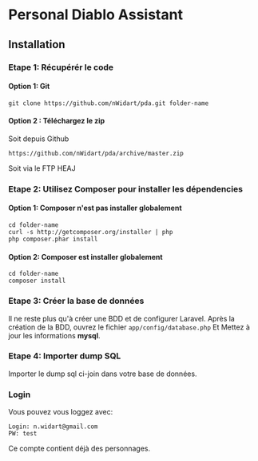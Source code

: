 # Personal Diablo Assistant

## Installation

### Etape 1: Récupérér le code

#### Option 1: Git


	git clone https://github.com/nWidart/pda.git folder-name
	

#### Option 2 : Téléchargez le zip

Soit depuis Github
	
	https://github.com/nWidart/pda/archive/master.zip

Soit via le FTP HEAJ

### Etape 2: Utilisez Composer pour installer les dépendencies

#### Option 1: Composer n'est pas installer globalement

	cd folder-name
	curl -s http://getcomposer.org/installer | php
	php composer.phar install
	
#### Option 2: Composer est installer globalement

	cd folder-name
	composer install
	
	

### Etape 3: Créer la base de données

Il ne reste plus qu'à créer une BDD et de configurer Laravel. Après la création de la BDD, ouvrez le fichier `app/config/database.php` Et Mettez à jour les informations **mysql**.

### Etape 4: Importer dump SQL

Importer le dump sql ci-join dans votre base de données.

### Login
Vous pouvez vous loggez avec:

	Login: n.widart@gmail.com
	PW: test
	
Ce compte contient déjà des personnages.
